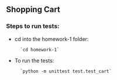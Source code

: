 ## Shopping Cart

### Steps to run tests:

- cd into the homework-1 folder: 

        `cd homework-1`

- To run the tests:

        `python -m unittest test.test_cart`
